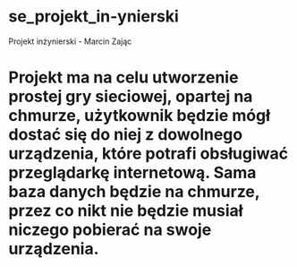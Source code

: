 # se_projekt_in-ynierski
Projekt inżynierski - Marcin Zając
# Projekt ma na celu utworzenie prostej gry sieciowej, opartej na chmurze, użytkownik będzie mógł dostać się do niej z dowolnego urządzenia, które potrafi obsługiwać przeglądarkę internetową. Sama baza danych będzie na chmurze, przez co nikt nie będzie musiał niczego pobierać na swoje urządzenia.
